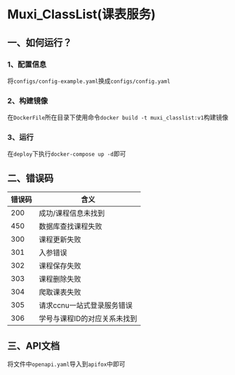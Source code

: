 # Muxi_ClassList(课表服务)

## 一、如何运行？

### 1、配置信息

将`configs/config-example.yaml`换成`configs/config.yaml`
### 2、构建镜像
在`DockerFile`所在目录下使用命令`docker build -t muxi_classlist:v1`构建镜像
### 3、运行
在`deploy`下执行`docker-compose up -d`即可



## 二、错误码

| 错误码 | 含义                         |
| ------ | ---------------------------- |
| 200    | 成功/课程信息未找到          |
| 450    | 数据库查找课程失败           |
| 300    | 课程更新失败                 |
| 301    | 入参错误                     |
| 302    | 课程保存失败                 |
| 303    | 课程删除失败                 |
| 304    | 爬取课表失败                 |
| 305    | 请求ccnu一站式登录服务错误   |
| 306    | 学号与课程ID的对应关系未找到 |

## 三、API文档

将文件中`openapi.yaml`导入到`apifox`中即可